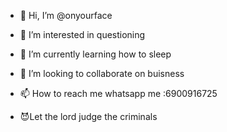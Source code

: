 - 👋 Hi, I’m @onyourface
- 👀 I’m interested in questioning 
- 🌱 I’m currently learning how to sleep
- 💞️ I’m looking to collaborate on buisness 
- 📫 How to reach me whatsapp me :6900916725

- 😈Let the lord judge the criminals 



<!---
onyourf/onyourf is a ✨ special ✨ repository because its `README.md` (this file) appears on your GitHub profile.
You can click the Preview link to take a look at your changes.
--->
